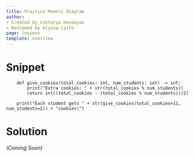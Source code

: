 ```yaml
---
title: Practice Memory Diagram
author:
- Created by Viktorya Hunanyan
- Reviewed by Alyssa Lytle
page: lessons
template: overview
---
```


# Snippet

```
    def give_cookies(total_cookies: int, num_students: int) -> int:
        print("Extra cookies: " + str(total_cookies % num_students))
        return int((total_cookies - (total_cookies % num_students))/2)

    print("Each student gets " + str(give_cookies(total_cookies=11, num_students=2)) + "cookies!")
```

# Solution

<!-- <img class="img-fluid" src="" alt="Image Description Here"  />

## Image Description  -->
*(Coming Soon)*
